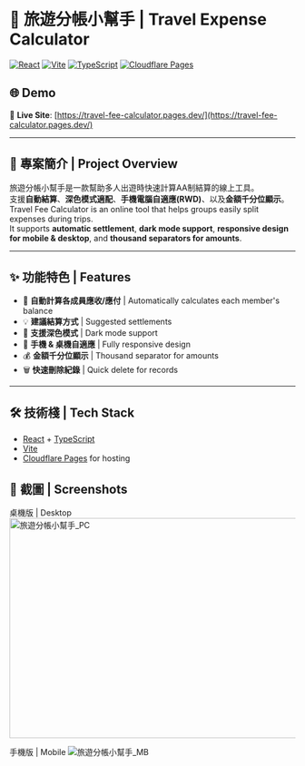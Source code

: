# 🧮 旅遊分帳小幫手 | Travel Expense Calculator

[![React](https://img.shields.io/badge/React-18-blue?logo=react)](https://react.dev/)
[![Vite](https://img.shields.io/badge/Vite-5-purple?logo=vite)](https://vitejs.dev/)
[![TypeScript](https://img.shields.io/badge/TypeScript-5-blue?logo=typescript)](https://www.typescriptlang.org/)
[![Cloudflare Pages](https://img.shields.io/badge/Deployed%20on-Cloudflare%20Pages-orange?logo=cloudflare)](https://pages.cloudflare.com/)

## 🌐 Demo
🔗 **Live Site**: [https://travel-fee-calculator.pages.dev/](https://travel-fee-calculator.pages.dev/)

---

## 📖 專案簡介 | Project Overview

旅遊分帳小幫手是一款幫助多人出遊時快速計算AA制結算的線上工具。  
支援**自動結算**、**深色模式適配**、**手機電腦自適應(RWD)**、以及**金額千分位顯示**。  
Travel Fee Calculator is an online tool that helps groups easily split expenses during trips.  
It supports **automatic settlement**, **dark mode support**, **responsive design for mobile & desktop**, and **thousand separators for amounts**.

---

## ✨ 功能特色 | Features

- 🧮 **自動計算各成員應收/應付** | Automatically calculates each member's balance
- 💡 **建議結算方式** | Suggested settlements
- 🌙 **支援深色模式** | Dark mode support
- 📱 **手機 & 桌機自適應** | Fully responsive design
- 💰 **金額千分位顯示** | Thousand separator for amounts
- 🗑️ **快速刪除紀錄** | Quick delete for records

---

## 🛠 技術棧 | Tech Stack

- [React](https://react.dev/) + [TypeScript](https://www.typescriptlang.org/)  
- [Vite](https://vitejs.dev/)  
- [Cloudflare Pages](https://pages.cloudflare.com/) for hosting

## 📸 截圖 | Screenshots
桌機版 | Desktop
<img width="1098" height="388" alt="旅遊分帳小幫手_PC" src="https://github.com/user-attachments/assets/a1852b81-7de7-49cb-9f2e-11d6831bb494" />

手機版 | Mobile
![旅遊分帳小幫手_MB](https://github.com/user-attachments/assets/f43faf75-5b6f-4503-9212-8706d82aa9b5)

